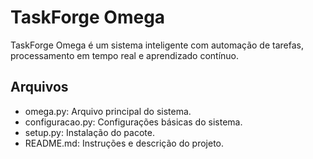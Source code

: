 # TaskForge Omega

TaskForge Omega é um sistema inteligente com automação de tarefas, processamento em tempo real e aprendizado contínuo.

## Arquivos
- omega.py: Arquivo principal do sistema.
- configuracao.py: Configurações básicas do sistema.
- setup.py: Instalação do pacote.
- README.md: Instruções e descrição do projeto.
